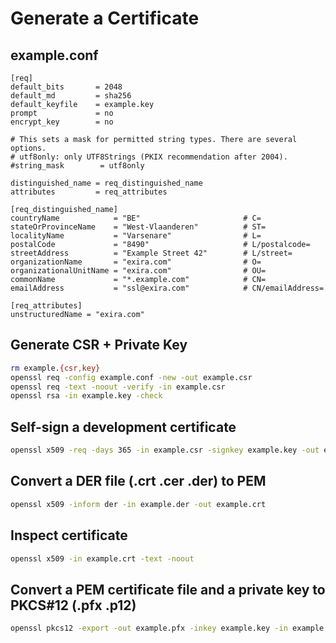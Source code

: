 # Generate a Certificate

## example.conf

```
[req]
default_bits       = 2048
default_md         = sha256
default_keyfile    = example.key
prompt             = no
encrypt_key        = no

# This sets a mask for permitted string types. There are several options.
# utf8only: only UTF8Strings (PKIX recommendation after 2004).
#string_mask        = utf8only

distinguished_name = req_distinguished_name
attributes         = req_attributes

[req_distinguished_name]
countryName            = "BE"                       # C=
stateOrProvinceName    = "West-Vlaanderen"          # ST=
localityName           = "Varsenare"                # L=
postalCode             = "8490"                     # L/postalcode=
streetAddress          = "Example Street 42"        # L/street=
organizationName       = "exira.com"                # O=
organizationalUnitName = "exira.com"                # OU=
commonName             = "*.example.com"            # CN=
emailAddress           = "ssl@exira.com"            # CN/emailAddress=

[req_attributes]
unstructuredName = "exira.com"
```

## Generate CSR + Private Key

```bash
rm example.{csr,key}
openssl req -config example.conf -new -out example.csr
openssl req -text -noout -verify -in example.csr
openssl rsa -in example.key -check
```

## Self-sign a development certificate

```bash
openssl x509 -req -days 365 -in example.csr -signkey example.key -out example.crt
```

## Convert a DER file (.crt .cer .der) to PEM

```bash
openssl x509 -inform der -in example.der -out example.crt
```

## Inspect certificate

```bash
openssl x509 -in example.crt -text -noout
```

## Convert a PEM certificate file and a private key to PKCS#12 (.pfx .p12)

```bash
openssl pkcs12 -export -out example.pfx -inkey example.key -in example.crt
```
